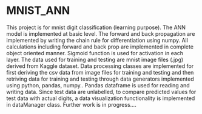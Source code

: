 # MNIST_ANN
This project is for mnist digit classification (learning purpose).
The ANN model is implemented at basic level. The forward and back propagation are implemented by writing the chain rule for differentiation using numpy.
All calculations including forward and back prop are implemented in complete object oriented manner.
Sigmoid function is used for activation in each layer.
The data used for training and testing are mnist image files (.jpg) derived from Kaggle dataset.
Data processing classes are implemented for first deriving the csv data from image files for training and testing and then retriving data for training and testing through data generators implemented using python, pandas, numpy..
Pandas dataframe is used for reading and writing data.
Since test data are unlabelled, to compare predicted values for test data with actual digits, a data visualization functionality is implemented in dataManager class.
Further work is in progress....
